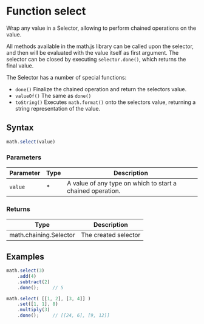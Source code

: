 # Function select

Wrap any value in a Selector, allowing to perform chained operations on
the value.

All methods available in the math.js library can be called upon the selector,
and then will be evaluated with the value itself as first argument.
The selector can be closed by executing `selector.done()`, which returns
the final value.

The Selector has a number of special functions:

- `done()`     Finalize the chained operation and return the selectors value.
- `valueOf()`  The same as `done()`
- `toString()` Executes `math.format()` onto the selectors value, returning
               a string representation of the value.


## Syntax

```js
math.select(value)
```

### Parameters

Parameter | Type | Description
--------- | ---- | -----------
`value` | * | A value of any type on which to start a chained operation.

### Returns

Type | Description
---- | -----------
math.chaining.Selector | The created selector


## Examples

```js
math.select(3)
    .add(4)
    .subtract(2)
    .done();     // 5

math.select( [[1, 2], [3, 4]] )
    .set([1, 1], 8)
    .multiply(3)
    .done();     // [[24, 6], [9, 12]]
```




<!-- Note: This file is automatically generated from source code comments. Changes made in this file will be overridden. -->
